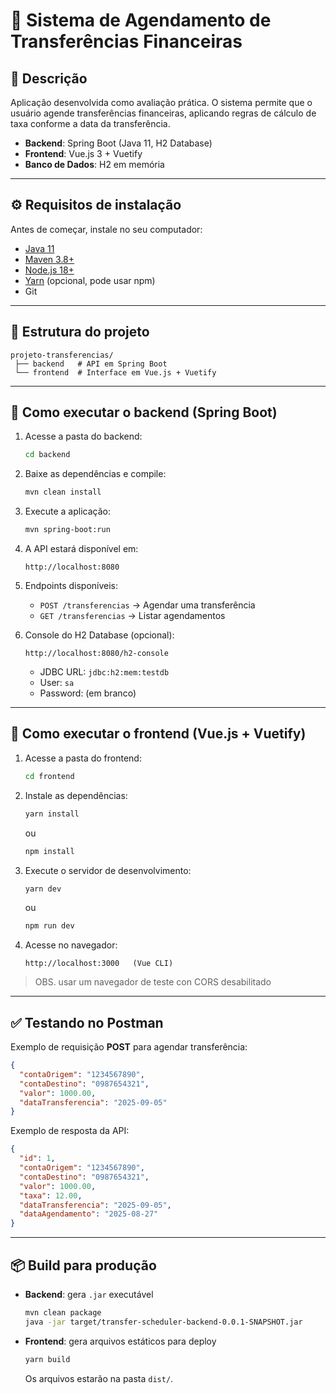 
# 📌 Sistema de Agendamento de Transferências Financeiras  

## 📝 Descrição
Aplicação desenvolvida como avaliação prática. O sistema permite que o usuário agende transferências financeiras, aplicando regras de cálculo de taxa conforme a data da transferência.  

- **Backend**: Spring Boot (Java 11, H2 Database)  
- **Frontend**: Vue.js 3 + Vuetify  
- **Banco de Dados**: H2 em memória  

---

## ⚙️ Requisitos de instalação
Antes de começar, instale no seu computador:

- [Java 11](https://adoptium.net/temurin/releases/)  
- [Maven 3.8+](https://maven.apache.org/download.cgi)  
- [Node.js 18+](https://nodejs.org/en/download/)  
- [Yarn](https://classic.yarnpkg.com/lang/en/docs/install/) (opcional, pode usar npm)  
- Git  

---

## 📂 Estrutura do projeto
```
projeto-transferencias/
 ├── backend   # API em Spring Boot
 └── frontend  # Interface em Vue.js + Vuetify
```

---

## 🚀 Como executar o backend (Spring Boot)
1. Acesse a pasta do backend:  
   ```bash
   cd backend
   ```

2. Baixe as dependências e compile:  
   ```bash
   mvn clean install
   ```

3. Execute a aplicação:  
   ```bash
   mvn spring-boot:run
   ```

4. A API estará disponível em:  
   ```
   http://localhost:8080
   ```

5. Endpoints disponíveis:  
   - `POST /transferencias` → Agendar uma transferência  
   - `GET /transferencias` → Listar agendamentos  

6. Console do H2 Database (opcional):  
   ```
   http://localhost:8080/h2-console
   ```
   - JDBC URL: `jdbc:h2:mem:testdb`  
   - User: `sa`  
   - Password: (em branco)  

---

## 🎨 Como executar o frontend (Vue.js + Vuetify)
1. Acesse a pasta do frontend:  
   ```bash
   cd frontend
   ```

2. Instale as dependências:  
   ```bash
   yarn install
   ```
   ou  
   ```bash
   npm install
   ```

3. Execute o servidor de desenvolvimento:  
   ```bash
   yarn dev
   ```
   ou  
   ```bash
   npm run dev
   ```

4. Acesse no navegador:  
   ```
   http://localhost:3000   (Vue CLI)
   ```
> OBS. usar um navegador de teste con CORS desabilitado
---

## ✅ Testando no Postman
Exemplo de requisição **POST** para agendar transferência:

```json
{
  "contaOrigem": "1234567890",
  "contaDestino": "0987654321",
  "valor": 1000.00,
  "dataTransferencia": "2025-09-05"
}
```

Exemplo de resposta da API:
```json
{
  "id": 1,
  "contaOrigem": "1234567890",
  "contaDestino": "0987654321",
  "valor": 1000.00,
  "taxa": 12.00,
  "dataTransferencia": "2025-09-05",
  "dataAgendamento": "2025-08-27"
}
```

---

## 📦 Build para produção
- **Backend**: gera `.jar` executável  
  ```bash
  mvn clean package
  java -jar target/transfer-scheduler-backend-0.0.1-SNAPSHOT.jar
  ```
- **Frontend**: gera arquivos estáticos para deploy  
  ```bash
  yarn build
  ```
  Os arquivos estarão na pasta `dist/`.
